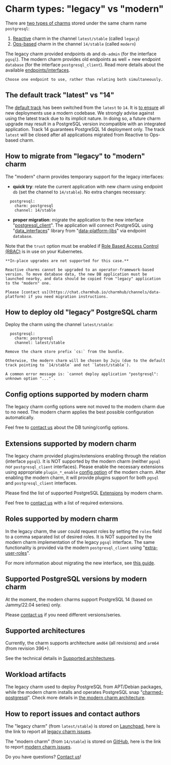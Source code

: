 # Charm types: "legacy" vs "modern"

There are [two types of charms](https://juju.is/docs/sdk/charm-taxonomy#charm-types-by-generation) stored under the same charm name `postgresql`:

1. [Reactive](https://juju.is/docs/sdk/charm-taxonomy#reactive)  charm in the channel `latest/stable` (called `legacy`)
2. [Ops-based](https://juju.is/docs/sdk/ops) charm in the channel `14/stable` (called `modern`)

The legacy charm provided endpoints `db` and `db-admin` (for the interface `pgsql`). The modern charm provides old endpoints as well + new endpoint `database` (for the interface `postgresql_client`). Read more details about the available [endpoints/interfaces](/explanation/interfaces-and-endpoints).

```{note}
Choose one endpoint to use, rather than relating both simultaneously.
```

## The default track "latest" vs "14"

The [default track](https://docs.openstack.org/charm-guide/yoga/project/charm-delivery.html) has been switched from the `latest` to `14`. It is [to ensure](https://discourse.charmhub.io/t/request-switch-default-track-from-latest-to-14-for-postgresql-k8s-charms/10314) all new deployments use a modern codebase. We strongly advise against using the latest track due to its implicit nature. In doing so, a future charm upgrade may result in a PostgreSQL version incompatible with an integrated application. Track 14 guarantees PostgreSQL 14 deployment only. The track `latest` will be closed after all applications migrated from Reactive to Ops-based charm.

## How to migrate from "legacy" to "modern" charm

The "modern" charm provides temporary support for the legacy interfaces:

* **quick try**: relate the current application with new charm using endpoint `db` (set the channel to `14/stable`). No extra changes necessary:

```text
  postgresql:
    charm: postgresql
    channel: 14/stable
```

* **proper migration**: migrate the application to the new interface "[postgresql_client](https://github.com/canonical/charm-relation-interfaces)". The application will connect PostgreSQL using "[data_interfaces](https://charmhub.io/data-platform-libs/libraries/data_interfaces)" library from "[data-platform-libs](https://github.com/canonical/data-platform-libs/)" via endpoint `database`.

Note that the `trust` option must be enabled if [Role Based Access Control (RBAC)](https://kubernetes.io/docs/concepts/security/rbac-good-practices/) is in use on your Kubernetes. <!--TODO: is this relevant here?-->

```{warning}
**In-place upgrades are not supported for this case.**

Reactive charms cannot be upgraded to an operator-framework-based version. To move database data, the new DB application must be launched nearby, and data should be copied from "legacy" application to the "modern" one. 

Please [contact us](https://chat.charmhub.io/charmhub/channels/data-platform) if you need migration instructions.
```

## How to deploy old "legacy" PostgreSQL charm

Deploy the charm using the channel `latest/stable`:

```text
  postgresql:
    charm: postgresql
    channel: latest/stable
```

```{caution}
Remove the charm store prefix `cs:` from the bundle. 

Otherwise, the modern charm will be chosen by Juju (due to the default track pointing to `14/stable` and not `latest/stable`).

A common error message is: `cannot deploy application "postgresql": unknown option "..."`.
```

## Config options supported by modern charm

The legacy charm config options were not moved to the modern charm due to no need. The modern charm applies the best possible configuration automatically. 

Feel free to [contact us](https://chat.charmhub.io/charmhub/channels/data-platform) about the DB tuning/config options.

## Extensions supported by modern charm

The legacy charm provided plugins/extensions enabling through the relation (interface `pgsql`). It is NOT supported by the modern charm (neither `pgsql` nor `postgresql_client` interfaces). Please enable the necessary extensions using appropriate `plugin_*_enable` [config option](https://charmhub.io/postgresql/configure) of the modern charm. After enabling the modern charm, it will provide plugins support for both `pgsql` and `postgresql_client` interfaces.

Please find the list of supported PostgreSQL [Extensions](/reference/plugins-extensions) by modern charm. 

Feel free to [contact us](/reference/contacts) with a list of required extensions.

## Roles supported by modern charm

In the legacy charm, the user could request roles by setting the `roles` field to a comma separated list of desired roles. It is NOT supported by the modern charm implementation of the legacy `pgsql` interface. The same functionality is provided via the modern `postgresql_client` using "[extra-user-roles](/explanation/users)". 

For more information about migrating the new interface, see [this guide](/how-to/development/integrate-with-your-charm).

## Supported PostgreSQL versions by modern charm

At the moment, the modern charms support PostgreSQL 14 (based on Jammy/22.04 series) only.

Please [contact us](https://chat.charmhub.io/charmhub/channels/data-platform) if you need different versions/series.

## Supported architectures

Currently, the charm supports architecture `amd64` (all revisions) and `arm64` (from revision 396+). 

See the technical details in [Supported architectures](/reference/system-requirements).

## Workload artifacts

The legacy charm used to deploy PostgreSQL from APT/Debian packages,
while the modern charm installs and operates PostgreSQL snap "[charmed-postgresql](https://snapcraft.io/charmed-postgresql)". Check more details in [the modern charm architecture](/explanation/architecture).

## How to report issues and contact authors

The "legacy charm" (from `latest/stable`) is stored on [Launchpad](https://git.launchpad.net/postgresql-charm/), here is the link to report all [legacy charm issues](https://bugs.launchpad.net/postgresql-charm).

The "modern charm" (from `14/stable`) is stored on [GitHub](https://github.com/canonical/postgresql-operator), here is the link to report [modern charm issues](https://github.com/canonical/postgresql-operator/issues/new/choose).

Do you have questions? [Contact us](/reference/contacts)!

